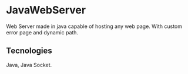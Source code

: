 # JavaWebServer

Web Server made in java capable of hosting any web page. With custom error page and dynamic path.

## Tecnologies
Java, Java Socket.
